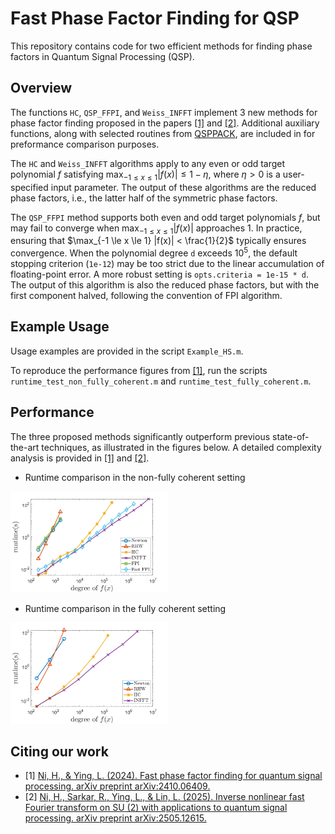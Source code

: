 # Fast Phase Factor Finding for QSP

This repository contains code for two efficient methods for finding phase factors in Quantum Signal Processing (QSP).

## Overview

The functions `HC`, `QSP_FFPI`, and `Weiss_INFFT` implement 3 new methods for phase factor finding proposed in the papers [\[1\]](#ref1) and [\[2\]](#ref2). Additional auxiliary functions, along with selected routines from [QSPPACK](https://github.com/qsppack/QSPPACK), are included in for preformance comparison purposes.

The `HC` and `Weiss_INFFT` algorithms apply to any even or odd target polynomial $f$ satisfying $\max_{-1 \le x \le 1} |f(x)| \le 1 - \eta$, where $\eta > 0$ is a user-specified input parameter. The output of these algorithms are the reduced phase factors, i.e., the latter half of the symmetric phase factors.

The `QSP_FFPI` method supports both even and odd target polynomials $f$, but may fail to converge when $\max_{-1 \le x \le 1} |f(x)|$ approaches 1. In practice, ensuring that $\max_{-1 \le x \le 1} |f(x)| < \frac{1}{2}$ typically ensures convergence. When the polynomial degree `d` exceeds $10^5$, the default stopping criterion (`1e-12`) may be too strict due to the linear accumulation of floating-point error. A more robust setting is `opts.criteria = 1e-15 * d`. The output of this algorithm is also the reduced phase factors, but with the first component halved, following the convention of FPI algorithm.

## Example Usage

Usage examples are provided in the script `Example_HS.m`.

To reproduce the performance figures from [\[1\]](#ref1), run the scripts `runtime_test_non_fully_coherent.m` and `runtime_test_fully_coherent.m`.

## Performance 

The three proposed methods significantly outperform previous state-of-the-art techniques, as illustrated in the figures below. A detailed complexity analysis is provided in [\[1\]](#ref1) and [\[2\]](#ref2).

- Runtime comparison in the non-fully coherent setting
<img src="Images/non_fc2.png" alt="Runtime comparison" width="50%">

- Runtime comparison in the fully coherent setting
<img src="Images/fully_coh2.png" alt="Runtime comparison" width="50%">

## Citing our work

- <a name="ref1"></a> [1] [Ni, H., & Ying, L. (2024). Fast phase factor finding for quantum signal processing. arXiv preprint arXiv:2410.06409.](https://arxiv.org/abs/2410.06409)
- <a name="ref2"></a> [2] [Ni, H., Sarkar, R., Ying, L., & Lin, L. (2025). Inverse nonlinear fast Fourier transform on SU (2) with applications to quantum signal processing. arXiv preprint arXiv:2505.12615.](https://arxiv.org/abs/2505.12615)

